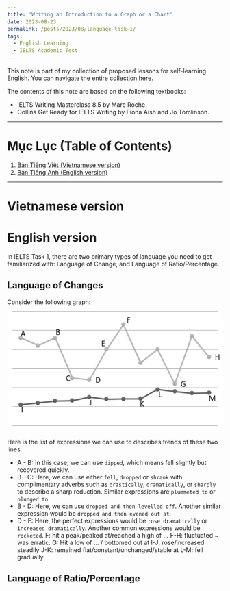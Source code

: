 ```yaml
---
title: 'Writing an Introduction to a Graph or a Chart'
date: 2023-08-23
permalink: /posts/2023/08/language-task-1/
tags:
  - English Learning
  - IELTS Academic Test
---
```


This note is part of my collection of proposed lessons for self-learning English. You can navigate the entire collection [here](/posts/2023/07/english-workshop/).

The contents of this note are based on the following textbooks:
* IELTS Writing Masterclass 8.5 by Marc Roche.
* Collins Get Ready for IELTS Writing by Fiona Aish and Jo Tomlinson.

*** 

# Mục Lục (Table of Contents)
1. [Bản Tiếng Việt (Vietnamese version)](#vietnamese)
2. [Bản Tiếng Anh (English version)](#english)

***

# Vietnamese version <a name = 'vietnamese'></a>

# English version <a name = 'english'></a>
In IELTS Task 1, there are two primary types of language you need to get familiarized with: Language of Change, and Language of Ratio/Percentage.

## Language of Changes
Consider the following graph:
![](/images//posts_images/language_of_changes_01.png)

Here is the list of expressions we can use to describes trends of these two lines:
* A - B: In this case, we can use `dipped`, which means fell slightly but recovered quickly.
* B - C: Here, we can use either `fell`, `dropped` or `shrank` with complimentary adverbs such as `drastically`, `dramatically`, or `sharply` to describe a sharp reduction. Similar expressions are `plummeted to` or `plunged to`.
* B - D: Here, we can use `dropped and then levelled off`. Another similar expression would be `dropped and then evened out at`.
* D - F: Here, the perfect expressions would be `rose dramatically` or `increased dramatically`. Another common expressions would be `rocketed`.
F: hit a peak/peaked at/reached a high of …
F-H: fluctuated ~ was erratic.
G: Hit a low of … / bottomed out at
I-J: rose/increased steadily
J-K: remained flat/constant/unchanged/stable at
L-M: fell gradually.

## Language of Ratio/Percentage

